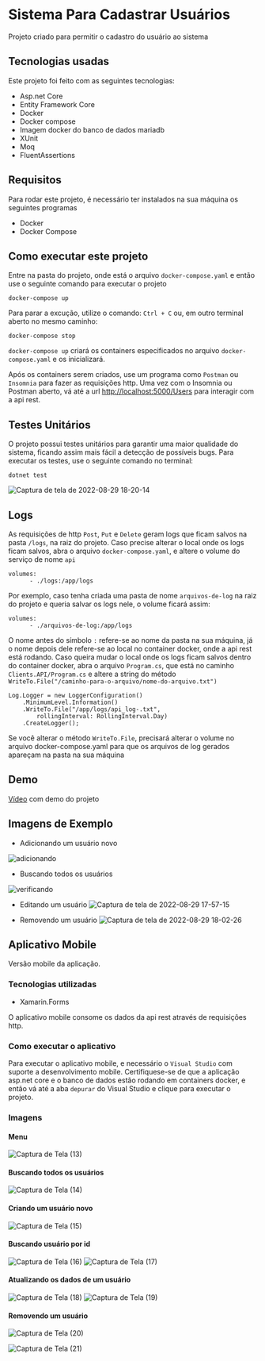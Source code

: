 # Sistema Para Cadastrar Usuários
Projeto criado para permitir o cadastro do usuário ao sistema

## Tecnologias usadas
Este projeto foi feito com as seguintes tecnologias:
- Asp.net Core
- Entity Framework Core
- Docker
- Docker compose
- Imagem docker do banco de dados mariadb
- XUnit
- Moq
- FluentAssertions


## Requisitos
Para rodar este projeto, é necessário ter instalados na sua máquina os seguintes programas
- Docker
- Docker Compose

## Como executar este projeto
Entre na pasta do projeto, onde está o arquivo `docker-compose.yaml` e então use o seguinte comando para executar o projeto
```
docker-compose up
```
Para parar a excução, utilize o comando:
`
Ctrl + C
`
ou, em outro terminal aberto no mesmo caminho:
```
docker-compose stop
```

`docker-compose up` criará os containers especificados no arquivo `docker-compose.yaml` e os inicializará.


Após os containers serem criados, use um programa como `Postman` ou `Insomnia` para fazer as requisições http.
Uma vez com o Insomnia ou Postman aberto, vá até a url [http://localhost:5000/Users](http://localhost:5000/Users) para interagir com a api rest.

## Testes Unitários
O projeto possui testes unitários para garantir uma maior qualidade do sistema, ficando assim mais fácil a detecção de possíveis bugs. Para executar os testes, use o seguinte comando no terminal:

```
dotnet test
```

![Captura de tela de 2022-08-29 18-20-14](https://user-images.githubusercontent.com/76739275/188008038-04d78f03-e14d-4553-857a-2a418d1b6c4b.png)


## Logs
As requisições de http `Post`, `Put` e `Delete` geram logs que ficam salvos na pasta `/logs`, na raiz do projeto.
Caso precise alterar o local onde os logs ficam salvos, abra o arquivo `docker-compose.yaml`, e altere o volume do serviço de nome `api`
```
volumes:
      - ./logs:/app/logs
```
Por exemplo, caso tenha criada uma pasta de nome `arquivos-de-log` na raiz do projeto e queria salvar os logs nele, o volume ficará assim:
```
volumes:
      - ./arquivos-de-log:/app/logs
```

O nome antes do símbolo `:` refere-se ao nome da pasta na sua máquina, já o nome depois dele refere-se ao local no container docker, onde a api rest está rodando.
Caso queira mudar o local onde os logs ficam salvos dentro do container docker, abra o arquivo `Program.cs`, que está no caminho `Clients.API/Program.cs` e altere a string do método `WriteTo.File("/caminho-para-o-arquivo/nome-do-arquivo.txt")`

```
Log.Logger = new LoggerConfiguration()
    .MinimumLevel.Information()
    .WriteTo.File("/app/logs/api_log-.txt",
        rollingInterval: RollingInterval.Day)
    .CreateLogger();

```
Se você alterar o método `WriteTo.File`, precisará alterar o volume no arquivo docker-compose.yaml para que os arquivos de log gerados apareçam na pasta na sua máquina

## Demo
[Vídeo](https://www.youtube.com/watch?v=5I7t0YMT5vk) com demo do projeto


## Imagens de Exemplo
- Adicionando um usuário novo


![adicionando](https://user-images.githubusercontent.com/76739275/188004200-e4406285-c0af-471a-a041-0189b85e74c9.png)

- Buscando todos os usuários 

![verificando](https://user-images.githubusercontent.com/76739275/188004348-049eb6e5-b8c6-40d5-bb5c-7706fc58b22b.png)

- Editando um usuário
![Captura de tela de 2022-08-29 17-57-15](https://user-images.githubusercontent.com/76739275/188004589-5e9b3a35-fcb4-4c14-90c7-b5326044b3de.png)

- Removendo um usuário
![Captura de tela de 2022-08-29 18-02-26](https://user-images.githubusercontent.com/76739275/188004719-fcd0a2f4-5f7f-4a74-8bf5-2ae6ff00b2d0.png)

## Aplicativo Mobile
Versão mobile da aplicação.
### Tecnologias utilizadas
- Xamarin.Forms

O aplicativo mobile consome os dados da api rest através de requisições http.

### Como executar o aplicativo

Para executar o aplicativo mobile, e necessário o `Visual Studio` com suporte a desenvolvimento mobile.
Certifiquese-se de que a aplicação asp.net core  e o banco de dados estão rodando em containers docker, e então vá até a aba `depurar` do Visual Studio e clique para executar o projeto.

### Imagens

#### Menu
![Captura de Tela (13)](https://user-images.githubusercontent.com/76739275/190729319-925ed63b-c8b5-4647-8dbc-1dd8f804c801.png)

#### Buscando todos os usuários
![Captura de Tela (14)](https://user-images.githubusercontent.com/76739275/190729371-1ff031d5-0f38-4de4-ac3d-b856e9f4ee93.png)

#### Criando um usuário novo
![Captura de Tela (15)](https://user-images.githubusercontent.com/76739275/190729484-93e93895-bc54-48d5-9e3d-24553c974aea.png)

#### Buscando usuário por id
![Captura de Tela (16)](https://user-images.githubusercontent.com/76739275/190729506-193528e2-c624-4424-bca3-1c0e78a5718d.png)
![Captura de Tela (17)](https://user-images.githubusercontent.com/76739275/190729571-122536ed-7b33-4c0e-a247-d3f1e6b153d2.png)

#### Atualizando os dados de um usuário
![Captura de Tela (18)](https://user-images.githubusercontent.com/76739275/190729585-57859ddf-3fb6-4fb2-a751-27f84fac09bf.png)
![Captura de Tela (19)](https://user-images.githubusercontent.com/76739275/190729649-9f55b7d0-8eaf-4450-83d7-3ad11a1d1b9b.png)


#### Removendo um usuário
![Captura de Tela (20)](https://user-images.githubusercontent.com/76739275/190729692-f12d1f16-5435-410e-915f-4e51ec74ce5b.png)

![Captura de Tela (21)](https://user-images.githubusercontent.com/76739275/190729703-ecb1c375-96ff-4ec4-9aa5-ad7a966efe2a.png)


